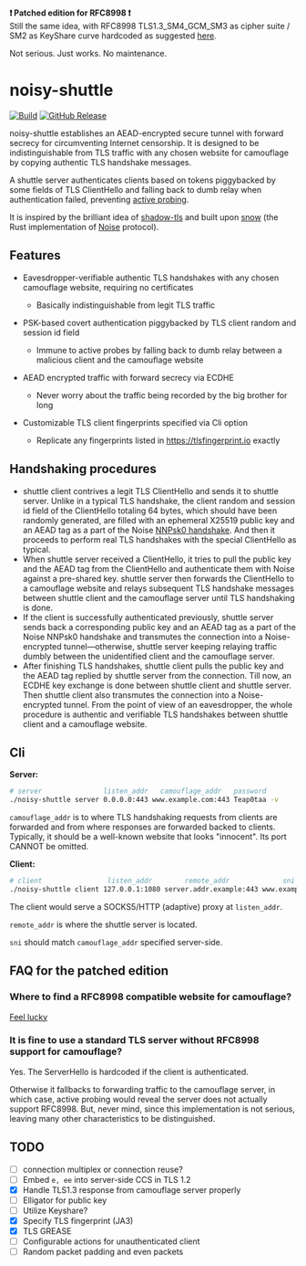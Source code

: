 **❗ Patched edition for RFC8998 ❗**   
Still the same idea, with RFC8998 TLS1.3_SM4_GCM_SM3 as cipher suite / SM2 as KeyShare curve hardcoded as suggested [here](https://github.com/net4people/bbs/issues/129#issuecomment-1272289638). 

Not serious. Just works. No maintenance.

# noisy-shuttle

[![Build](https://github.com/Gowee/noisy-shuttle/actions/workflows/build.yml/badge.svg)](https://github.com/Gowee/noisy-shuttle/actions/workflows/build.yml)
[![GitHub Release](https://img.shields.io/github/release/Gowee/noisy-shuttle.svg?style=flat)]()  

noisy-shuttle establishes an AEAD-encrypted secure tunnel with forward secrecy for circumventing Internet censorship. It is designed  to be indistinguishable from TLS traffic with any chosen website for camouflage by copying authentic TLS handshake messages. 

A shuttle server authenticates clients based on tokens piggybacked by some fields of TLS ClientHello and falling back to dumb relay when authentication failed, preventing [active probing](https://gfw.report/blog/ss_advise/en/).

It is inspired by the brilliant idea of [shadow-tls](https://github.com/ihciah/shadow-tls) and built upon [snow](https://github.com/mcginty/snow) (the Rust implementation of [Noise](http://noiseprotocol.org/) protocol).

<!-- ## Core Idea
Internet censorship nowadays involves with passive analysis of traffic and [active probes](https://gfw.report/blog/ss_advise/en/) targetting at servers providing tunneling/proxy services. shadowsocks [manages](https://github.com/shadowsocks/shadowsocks-org/issues/196) to be indistinguishable by making its traffic look as random as possible. It works pretty well even though there is rumor that network traffic of unidentified protocols are possibly suspected and hence intereven 
Like [trojan](https://github.com/trojan-gfw/trojan), noisy-shuttle aims at making its traffic indistinguishable from typical TLS. But instead of setting up a TLS server with a certificate, noisy-shuttle client and server copies TLS handshakes from a widely-used camouflage website. So by handshaking once, we 
noisy-shuttle is essentially shadow-tls + trojan + shadowsocks. -->

## Features
<!-- ✨ -->
- Eavesdropper-verifiable authentic TLS handshakes with any chosen camouflage website, requiring no certificates
  - Basically indistinguishable from legit TLS traffic

- PSK-based covert authentication piggybacked by TLS client random and session id field
  - Immune to active probes by falling back to dumb relay between a malicious client and the camouflage website

- AEAD encrypted traffic with forward secrecy via ECDHE
  - Never worry about the traffic being recorded by the big brother for long

- Customizable TLS client fingerprints specified via Cli option
  - Replicate any fingerprints listed in https://tlsfingerprint.io exactly

## Handshaking procedures
- shuttle client contrives a legit TLS ClientHello and sends it to shuttle server. Unlike in a typical TLS handshake, the client random and session id field of the ClientHello totaling 64 bytes, which should have been randomly generated, are filled with an ephemeral X25519 public key and an AEAD tag as a part of the Noise [NNPsk0 handshake](https://noiseexplorer.com/patterns/NNpsk0/). And then it proceeds to perform real TLS handshakes with the special ClientHello as typical.
- When shuttle server received a ClientHello, it tries to pull the public key and the AEAD tag from the ClientHello and authenticate them with Noise against a pre-shared key. shuttle server then forwards the ClientHello to a camouflage website and relays subsequent TLS handshake messages between shuttle client and the camouflage server until TLS handshaking is done.
- If the client is successfully authenticated previously, shuttle server sends back a corresponding public key and an AEAD tag as a part of the Noise NNPsk0 handshake and transmutes the connection into a Noise-encrypted tunnel—otherwise, shuttle server keeping relaying traffic dumbly between the unidentified client and the camouflage server.
- After finishing TLS handshakes, shuttle client pulls the public key and the AEAD tag replied by shuttle server from the connection. Till now, an ECDHE key exchange is done between shuttle client and shuttle server. Then shuttle client also transmutes the connection into a Noise-encrypted tunnel. From the point of view of an eavesdropper, the whole procedure is authentic and verifiable TLS handshakes between shuttle client and a camouflage website.

## Cli

**Server:**
```sh
# server               listen_addr   camouflage_addr   password
./noisy-shuttle server 0.0.0.0:443 www.example.com:443 Teap0taa -v
```

`camouflage_addr` is to where TLS handshaking requests from clients are forwarded and from where responses are forwarded backed to clients.
Typically, it should be a well-known website that looks "innocent". Its port CANNOT be omitted. 

**Client:**
```sh
# client                listen_addr        remote_addr             sni        password
./noisy-shuttle client 127.0.0.1:1080 server.addr.example:443 www.example.com Teap0taa -v
```

The client would serve a SOCKS5/HTTP (adaptive) proxy at `listen_addr`.

`remote_addr` is where the shuttle server is located.

`sni` should match `camouflage_addr` specified server-side.

## FAQ for the patched edition

### Where to find a RFC8998 compatible website for camouflage?
[Feel lucky](https://www.google.com/search?q=TLS1.3_SM4_GCM_SM3)

### It is fine to use a standard TLS server without RFC8998 support for camouflage?
Yes. The ServerHello is hardcoded if the client is authenticated.

Otherwise it fallbacks to forwarding traffic to the camouflage server, in which case, active probing would reveal the server does not actually support RFC8998. But, never mind, since this implementation is not serious, leaving many other characteristics to be distinguished.

<!--
**Or optionally specifying a TLS fingerprint ([chrome](https://tlsfingerprint.io/id/e47eae8f8c4887b6)):**
```sh
./noisy-shuttle client 127.0.0.1:1080 server.addr.example:443 www.example.com Teap0taa --tls-ja3 769,2570-4865-4866-4867-49195-49199-49196-49200-52393-52392-49171-49172-156-157-47-53,2570-0-23-65281-10-11-35-16-5-13-18-51-45-43-27-17513-2570-21,2570-29-23-24,0 --tls-alpn h2,http/1.1 --tls-sigalgos 1027,2052,1025,1283,2053,1281,2054,1537 --tls-versions 2570,772,771 --tls-keyshare 2570
```
-->

<!--
Example fingerprints:

https://tlsfingerprint.io/id/e47eae8f8c4887b6: `--tls-ja3 769,2570-4865-4866-4867-49195-49199-49196-49200-52393-52392-49171-49172-156-157-47-53,2570-0-23-65281-10-11-35-16-5-13-18-51-45-43-27-17513-2570-21,2570-29-23-24,0 -p 1 --tls-alpn h2,http/1.1 --tls-sigalgos 1027,2052,1025,1283,2053,1281,2054,1537 --tls-versions 2570,772,771 --tls-keyshare 2570,29`


- Some mobile browser: `771,4865-4866-4867-49195-49199-49196-49200-52393-52392-49171-49172-156-157-47-53,0-23-65281-10-11-35-16-5-13-18-51-45-43-17513-21,29-23-24,0`
- Google Chrome: `771,4865-4866-4867-49195-49199-49196-49200-52393-52392-49171-49172-156-157-47-53,23-65281-10-11-35-16-5-13-18-51-45-43-27-17513-21,29-23-24,0`
-->

## TODO
- [ ] connection multiplex or connection reuse?
- [ ] Embed `e, ee` into server-side CCS in TLS 1.2
- [x] Handle TLS1.3 response from camouflage server properly
- [ ] Elligator for public key
- [ ] Utilize Keyshare?
- [x] Specify TLS fingerprint (JA3)
- [x] TLS GREASE
- [ ] Configurable actions for unauthenticated client
- [ ] Random packet padding and even packets
